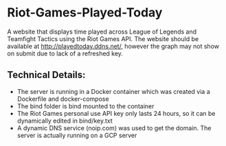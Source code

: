 # Riot-Games-Played-Today
A website that displays time played across League of Legends and Teamfight Tactics using the Riot Games API.
The website should be available at http://playedtoday.ddns.net/, however the graph may not show on submit due to lack of a refreshed key.

## Technical Details:
- The server is running in a Docker container which was created via a Dockerfile and docker-compose
- The bind folder is bind mounted to the container
- The Riot Games personal use API key only lasts 24 hours, so it can be dynamically edited in bind/key.txt
- A dynamic DNS service (noip.com) was used to get the domain. The server is actually running on a GCP server
